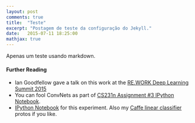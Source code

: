 ```yaml
---
layout: post
comments: true
title:  "Teste"
excerpt: "Postagem de teste da configuração do Jekyll."
date:   2015-07-11 18:25:00
mathjax: true
---
```


Apenas um teste usando markdown.

#### Further Reading

- Ian Goodfellow gave a talk on this work at the [RE.WORK Deep Learning Summit 2015](https://www.youtube.com/watch?v=Pq4A2mPCB0Y)
- You can fool ConvNets as part of [CS231n Assignment #3 IPython Notebook](http://cs231n.github.io/assignment3/).
- [IPython Notebook](http://cs.stanford.edu/people/karpathy/break_linear_classifier.ipynb) for this experiment. Also my [Caffe linear classifier](http://cs.stanford.edu/people/karpathy/caffe_linear_imagenet.zip) protos if you like.
